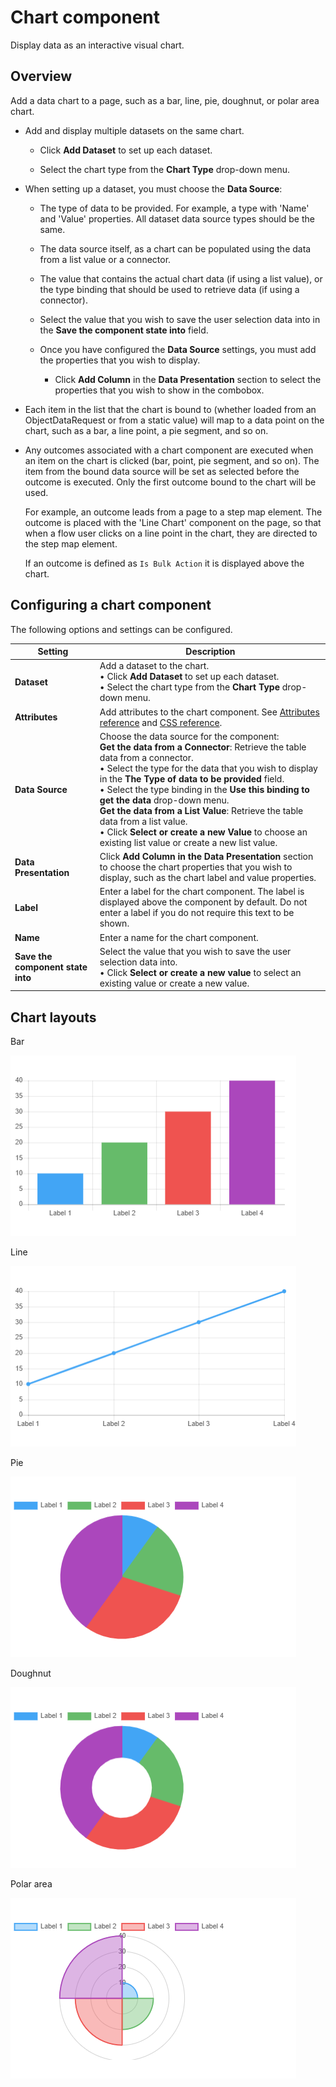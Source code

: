 # Chart component

<head>
  <meta name="guidename" content="Flow"/>
  <meta name="context" content="GUID-33e56caf-9880-4c76-ba4c-8415ef50e5f2"/>
</head>


Display data as an interactive visual chart.

## Overview

Add a data chart to a page, such as a bar, line, pie, doughnut, or polar area chart.

-   Add and display multiple datasets on the same chart.

    -   Click **Add Dataset** to set up each dataset.

    -   Select the chart type from the **Chart Type** drop-down menu.

-   When setting up a dataset, you must choose the **Data Source**:

    -   The type of data to be provided. For example, a type with 'Name' and 'Value' properties. All dataset data source types should be the same.

    -   The data source itself, as a chart can be populated using the data from a list value or a connector.

    -   The value that contains the actual chart data \(if using a list value\), or the type binding that should be used to retrieve data \(if using a connector\).

    -   Select the value that you wish to save the user selection data into in the **Save the component state into** field.

    -   Once you have configured the **Data Source** settings, you must add the properties that you wish to display.

        -   Click **Add Column** in the **Data Presentation** section to select the properties that you wish to show in the combobox.

-   Each item in the list that the chart is bound to \(whether loaded from an ObjectDataRequest or from a static value\) will map to a data point on the chart, such as a bar, a line point, a pie segment, and so on.

-   Any outcomes associated with a chart component are executed when an item on the chart is clicked \(bar, point, pie segment, and so on\). The item from the bound data source will be set as selected before the outcome is executed. Only the first outcome bound to the chart will be used.

    For example, an outcome leads from a page to a step map element. The outcome is placed with the 'Line Chart' component on the page, so that when a flow user clicks on a line point in the chart, they are directed to the step map element.

    If an outcome is defined as `Is Bulk Action` it is displayed above the chart.


## Configuring a chart component

The following options and settings can be configured.

| Setting               | Description                                                                                                                                                                     |
|-----------------------|---------------------------------------------------------------------------------------------------------------------------------------------------------------------------------|
| **Dataset**           | Add a dataset to the chart. <br /> • Click **Add Dataset** to set up each dataset. <br /> • Select the chart type from the **Chart Type** drop-down menu.                            |
| **Attributes**        | Add attributes to the chart component. See [Attributes reference](/docs/Atomsphere/Flow/topics/r-flo-Attributes_Reference_4f153424-8c52-4e24-b289-2d961f0b9830.md) and [CSS reference](/docs/Atomsphere/Flow/topics/r-flo-CSS_Reference_d32122b8-0f11-47be-91c6-6986575f933e.md).                                                                                   |
| **Data Source**       | Choose the data source for the component: <br /> **Get the data from a Connector**: Retrieve the table data from a connector. <br /> • Select the type for the data that you wish to display in the **The Type of data to be provided** field. <br /> • Select the type binding in the **Use this binding to get the data** drop-down menu. <br /> **Get the data from a List Value**: Retrieve the table data from a list value. <br /> • Click **Select or create a new Value** to choose an existing list value or create a new list value. |
| **Data Presentation** | Click **Add Column in the Data Presentation** section to choose the chart properties that you wish to display, such as the chart label and value properties.                        |
| **Label**             | Enter a label for the chart component. The label is displayed above the component by default. Do not enter a label if you do not require this text to be shown.                    |
| **Name**              | Enter a name for the chart component.                                                                                                                                           |
| **Save the component state into** | Select the value that you wish to save the user selection data into. <br /> • Click **Select or create a new value** to select an existing value or create a new value.              |


## Chart layouts

Bar

![Bar chart component](../Images/img-flo-components_chart_bar_2a5347b2-8af8-43b2-a83c-bf0c500c0774.png)

Line

![Bar chart component](../Images/img-flo-components_chart_line_0ca8620f-bea4-4be9-8f60-09f8d764cf20.png)

Pie

![Bar chart component](../Images/img-flo-components_chart_pie_05dd8546-8a05-4858-aa50-4ce73b2e4f73.png)

Doughnut

![Bar chart component](../Images/img-flo-components_chart_doughnut_0e6b6748-c80e-45d6-8d1e-b7c686931a0a.png)

Polar area

![Bar chart component](../Images/img-flo-components_chart_polar_1f77d527-dc94-433a-a4f8-28584fb082cf.png)